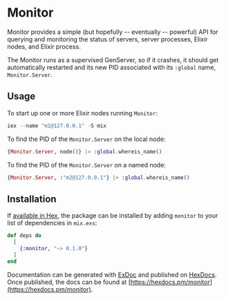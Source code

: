 # Monitor

Monitor provides a simple (but hopefully -- eventually -- powerful) API
for querying and monitoring the status of servers, server processes,
Elixir nodes, and Elixir process.

The Monitor runs as a supervised GenServer, so if it crashes, it should
get automatically restarted and its new PID associated with its `:global`
name, `Monitor.Server`.

## Usage

To start up one or more Elixir nodes running `Monitor`:

```elixir
iex --name "m1@127.0.0.1" -S mix
```

To find the PID of the `Monitor.Server` on the local node:

```elixir
{Monitor.Server, node()} |> :global.whereis_name()
```

To find the PID of the `Monitor.Server` on a named node:

```elixir
{Monitor.Server, :"m2@127.0.0.1"} |> :global.whereis_name()
```

## Installation

If [available in Hex](https://hex.pm/docs/publish), the package can be installed
by adding `monitor` to your list of dependencies in `mix.exs`:

```elixir
def deps do
  [
    {:monitor, "~> 0.1.0"}
  ]
end
```

Documentation can be generated with [ExDoc](https://github.com/elixir-lang/ex_doc)
and published on [HexDocs](https://hexdocs.pm). Once published, the docs can
be found at [https://hexdocs.pm/monitor](https://hexdocs.pm/monitor).
